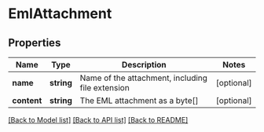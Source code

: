 # EmlAttachment

## Properties
Name | Type | Description | Notes
------------ | ------------- | ------------- | -------------
**name** | **string** | Name of the attachment, including file extension | [optional] 
**content** | **string** | The EML attachment as a byte[] | [optional] 

[[Back to Model list]](../README.md#documentation-for-models) [[Back to API list]](../README.md#documentation-for-api-endpoints) [[Back to README]](../README.md)


